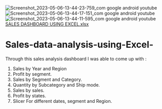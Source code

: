 ![Screenshot_2023-05-06-13-44-23-759_com google android youtube](https://github.com/Enockodhis/Sales-data-analysis-using-Excel-/assets/107674019/099f028e-313a-4ae9-8669-5d515abdf1f4)
![Screenshot_2023-05-06-13-44-17-151_com google android youtube](https://github.com/Enockodhis/Sales-data-analysis-using-Excel-/assets/107674019/ce355966-33a0-4744-a9a1-b91132defb65)
![Screenshot_2023-05-06-13-44-11-595_com google android youtube](https://github.com/Enockodhis/Sales-data-analysis-using-Excel-/assets/107674019/6580a146-0c8e-4f7b-958d-3559267f995f)
[SALES DASHBOARD USING EXCEL.xlsx](https://github.com/Enockodhis/Sales-data-analysis-using-Excel-/files/11451621/SALES.DASHBOARD.USING.EXCEL.xlsx)
# Sales-data-analysis-using-Excel-
Through this sales analysis dashboard I was able to come up with :
1. Sales by Year and Region 
2. Profit by segment.
3. Sales by Segment and Category.
4. Quantity by Subcategory and Ship mode.
5. Sales by sales.
6. Profit by states.
7. Slicer For different dates, segment and Region. 





